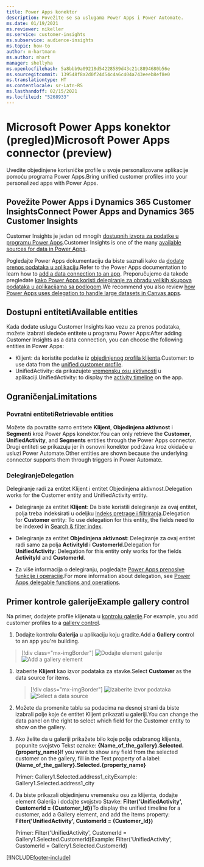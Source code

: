 ```yaml
---
title: Power Apps konektor
description: Povežite se sa uslugama Power Apps i Power Automate.
ms.date: 01/19/2021
ms.reviewer: nikeller
ms.service: customer-insights
ms.subservice: audience-insights
ms.topic: how-to
author: m-hartmann
ms.author: mhart
manager: shellyha
ms.openlocfilehash: 5a8bbb9a09218d54228589d43c21c8894680b56e
ms.sourcegitcommit: 139548f8a2d0f24d54c4a6c404a743eeeb8ef8e0
ms.translationtype: HT
ms.contentlocale: sr-Latn-RS
ms.lasthandoff: 02/15/2021
ms.locfileid: "5268933"
---
```

# <a name="microsoft-power-apps-connector-preview"></a><span data-ttu-id="d4cc7-103">Microsoft Power Apps konektor (pregled)</span><span class="sxs-lookup"><span data-stu-id="d4cc7-103">Microsoft Power Apps connector (preview)</span></span>

<span data-ttu-id="d4cc7-104">Uvedite objedinjene korisničke profile u svoje personalizovane aplikacije pomoću programa Power Apps.</span><span class="sxs-lookup"><span data-stu-id="d4cc7-104">Bring unified customer profiles into your personalized apps with Power Apps.</span></span>

## <a name="connect-power-apps-and-dynamics-365-customer-insights"></a><span data-ttu-id="d4cc7-105">Povežite Power Apps i Dynamics 365 Customer Insights</span><span class="sxs-lookup"><span data-stu-id="d4cc7-105">Connect Power Apps and Dynamics 365 Customer Insights</span></span>

<span data-ttu-id="d4cc7-106">Customer Insights je jedan od mnogih [dostupnih izvora za podatke u programu Power Apps](https://docs.microsoft.com/powerapps/maker/canvas-apps/working-with-data-sources).</span><span class="sxs-lookup"><span data-stu-id="d4cc7-106">Customer Insights is one of the many [available sources for data in Power Apps](https://docs.microsoft.com/powerapps/maker/canvas-apps/working-with-data-sources).</span></span>

<span data-ttu-id="d4cc7-107">Pogledajte Power Apps dokumentaciju da biste saznali kako da [dodate prenos podataka u aplikaciju](https://docs.microsoft.com/powerapps/maker/canvas-apps/add-data-connection).</span><span class="sxs-lookup"><span data-stu-id="d4cc7-107">Refer to the Power Apps documentation to learn how to [add a data connection to an app](https://docs.microsoft.com/powerapps/maker/canvas-apps/add-data-connection).</span></span> <span data-ttu-id="d4cc7-108">Preporučujemo da takođe pregledate [kako Power Apps koristi delegiranje za obradu velikih skupova podataka u aplikacijama sa podlogom](https://docs.microsoft.com/powerapps/maker/canvas-apps/delegation-overview).</span><span class="sxs-lookup"><span data-stu-id="d4cc7-108">We recommend you also review [how Power Apps uses delegation to handle large datasets in Canvas apps](https://docs.microsoft.com/powerapps/maker/canvas-apps/delegation-overview).</span></span>

## <a name="available-entities"></a><span data-ttu-id="d4cc7-109">Dostupni entiteti</span><span class="sxs-lookup"><span data-stu-id="d4cc7-109">Available entities</span></span>

<span data-ttu-id="d4cc7-110">Kada dodate uslugu Customer Insights kao vezu za prenos podataka, možete izabrati sledeće entitete u programu Power Apps:</span><span class="sxs-lookup"><span data-stu-id="d4cc7-110">After adding Customer Insights as a data connection, you can choose the following entities in Power Apps:</span></span>

- <span data-ttu-id="d4cc7-111">Klijent: da koristite podatke iz [objedinjenog profila klijenta](customer-profiles.md).</span><span class="sxs-lookup"><span data-stu-id="d4cc7-111">Customer: to use data from the [unified customer profile](customer-profiles.md).</span></span>
- <span data-ttu-id="d4cc7-112">UnifiedActivity: da prikazujete [vremensku osu aktivnosti](activities.md) u aplikaciji.</span><span class="sxs-lookup"><span data-stu-id="d4cc7-112">UnifiedActivity: to display the [activity timeline](activities.md) on the app.</span></span>

## <a name="limitations"></a><span data-ttu-id="d4cc7-113">Ograničenja</span><span class="sxs-lookup"><span data-stu-id="d4cc7-113">Limitations</span></span>

### <a name="retrievable-entities"></a><span data-ttu-id="d4cc7-114">Povratni entiteti</span><span class="sxs-lookup"><span data-stu-id="d4cc7-114">Retrievable entities</span></span>

<span data-ttu-id="d4cc7-115">Možete da povratite samo entitete **Klijent**, **Objedinjena aktivnost** i **Segmenti** kroz Power Apps konektor.</span><span class="sxs-lookup"><span data-stu-id="d4cc7-115">You can only retrieve the **Customer**, **UnifiedActivity**, and **Segments** entities through the Power Apps connector.</span></span> <span data-ttu-id="d4cc7-116">Drugi entiteti se prikazuju jer ih osnovni konektor podržava kroz okidače u usluzi Power Automate.</span><span class="sxs-lookup"><span data-stu-id="d4cc7-116">Other entities are shown because the underlying connector supports them through triggers in Power Automate.</span></span>  

### <a name="delegation"></a><span data-ttu-id="d4cc7-117">Delegiranje</span><span class="sxs-lookup"><span data-stu-id="d4cc7-117">Delegation</span></span>

<span data-ttu-id="d4cc7-118">Delegiranje radi za entitet Klijent i entitet Objedinjena aktivnost.</span><span class="sxs-lookup"><span data-stu-id="d4cc7-118">Delegation works for the Customer entity and UnifiedActivity entity.</span></span> 

- <span data-ttu-id="d4cc7-119">Delegiranje za entitet **Klijent**: Da biste koristili delegiranje za ovaj entitet, polja treba indeksirati u odeljku [Indeks pretrage i filtriranja](search-filter-index.md).</span><span class="sxs-lookup"><span data-stu-id="d4cc7-119">Delegation for **Customer** entity: To use delegation for this entity, the fields need to be indexed in [Search & filter index](search-filter-index.md).</span></span>  

- <span data-ttu-id="d4cc7-120">Delegiranje za entitet **Objedinjena aktivnost**: Delegiranje za ovaj entitet radi samo za polja **ActivityId** i **CustomerId**.</span><span class="sxs-lookup"><span data-stu-id="d4cc7-120">Delegation for **UnifiedActivity**: Delegation for this entity only works for the fields **ActivityId** and **CustomerId**.</span></span>  

- <span data-ttu-id="d4cc7-121">Za više informacija o delegiranju, pogledajte [Power Apps prenosive funkcije i operacije](https://docs.microsoft.com/connectors/commondataservice/#power-apps-delegable-functions-and-operations-for-the-cds-for-apps).</span><span class="sxs-lookup"><span data-stu-id="d4cc7-121">For more information about delegation, see [Power Apps delegable functions and operations](https://docs.microsoft.com/connectors/commondataservice/#power-apps-delegable-functions-and-operations-for-the-cds-for-apps).</span></span> 

## <a name="example-gallery-control"></a><span data-ttu-id="d4cc7-122">Primer kontrole galerije</span><span class="sxs-lookup"><span data-stu-id="d4cc7-122">Example gallery control</span></span>

<span data-ttu-id="d4cc7-123">Na primer, dodajete profile klijenata u [kontrolu galerije](https://docs.microsoft.com/powerapps/maker/canvas-apps/add-gallery).</span><span class="sxs-lookup"><span data-stu-id="d4cc7-123">For example, you add customer profiles to a [gallery control](https://docs.microsoft.com/powerapps/maker/canvas-apps/add-gallery).</span></span>

1. <span data-ttu-id="d4cc7-124">Dodajte kontrolu **Galerija** u aplikaciju koju gradite.</span><span class="sxs-lookup"><span data-stu-id="d4cc7-124">Add a **Gallery** control to an app you're building.</span></span>

> [!div class="mx-imgBorder"]
> <span data-ttu-id="d4cc7-125">![Dodajte element galerije](media/connector-powerapps9.png "Dodajte element galerije")</span><span class="sxs-lookup"><span data-stu-id="d4cc7-125">![Add a gallery element](media/connector-powerapps9.png "Add a gallery element")</span></span>

1. <span data-ttu-id="d4cc7-126">Izaberite **Klijent** kao izvor podataka za stavke.</span><span class="sxs-lookup"><span data-stu-id="d4cc7-126">Select **Customer** as the data source for items.</span></span>

    > [!div class="mx-imgBorder"]
    > <span data-ttu-id="d4cc7-127">![Izaberite izvor podataka](media/choose-datasource-powerapps.png "Izaberite izvor podataka")</span><span class="sxs-lookup"><span data-stu-id="d4cc7-127">![Select a data source](media/choose-datasource-powerapps.png "Select a data source")</span></span>

1. <span data-ttu-id="d4cc7-128">Možete da promenite tablu sa podacima na desnoj strani da biste izabrali polje koje će entitet Klijent prikazati u galeriji.</span><span class="sxs-lookup"><span data-stu-id="d4cc7-128">You can change the data panel on the right to select which field for the Customer entity to show on the gallery.</span></span>

1. <span data-ttu-id="d4cc7-129">Ako želite da u galeriji prikažete bilo koje polje odabranog klijenta, popunite svojstvo Tekst oznake: **{Name_of_the_gallery}.Selected.{property_name}**</span><span class="sxs-lookup"><span data-stu-id="d4cc7-129">If you want to show any field from the selected customer on the gallery, fill in the Text property of a label:  **{Name_of_the_gallery}.Selected.{property_name}**</span></span>

    <span data-ttu-id="d4cc7-130">Primer: Gallery1.Selected.address1_city</span><span class="sxs-lookup"><span data-stu-id="d4cc7-130">Example: Gallery1.Selected.address1_city</span></span>

1. <span data-ttu-id="d4cc7-131">Da biste prikazali objedinjenu vremensku osu za klijenta, dodajte element Galerija i dodajte svojstvo Stavke: **Filter('UnifiedActivity', CustomerId = {Customer_Id})**</span><span class="sxs-lookup"><span data-stu-id="d4cc7-131">To display the unified timeline for a customer, add a Gallery element, and add the Items property: **Filter('UnifiedActivity', CustomerId = {Customer_Id})**</span></span>

    <span data-ttu-id="d4cc7-132">Primer: Filter('UnifiedActivity', CustomerId = Gallery1.Selected.CustomerId)</span><span class="sxs-lookup"><span data-stu-id="d4cc7-132">Example: Filter('UnifiedActivity', CustomerId = Gallery1.Selected.CustomerId)</span></span>


[!INCLUDE[footer-include](../includes/footer-banner.md)]